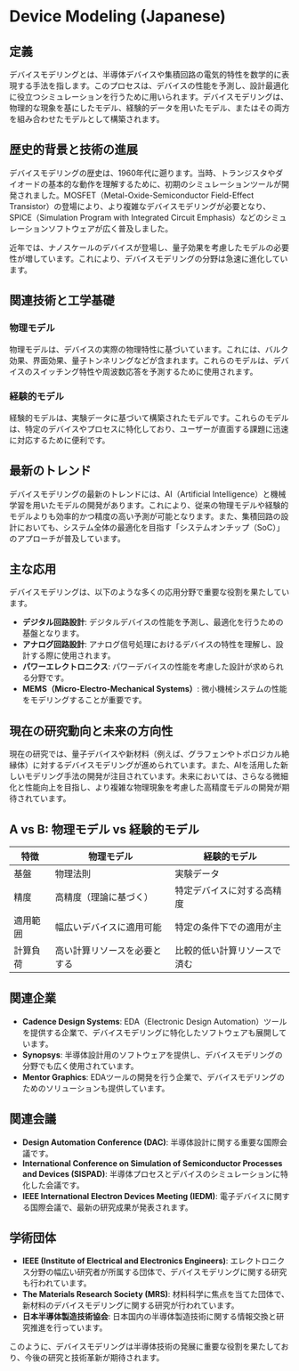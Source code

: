 # Device Modeling (Japanese)

## 定義

デバイスモデリングとは、半導体デバイスや集積回路の電気的特性を数学的に表現する手法を指します。このプロセスは、デバイスの性能を予測し、設計最適化に役立つシミュレーションを行うために用いられます。デバイスモデリングは、物理的な現象を基にしたモデル、経験的データを用いたモデル、またはその両方を組み合わせたモデルとして構築されます。

## 歴史的背景と技術の進展

デバイスモデリングの歴史は、1960年代に遡ります。当時、トランジスタやダイオードの基本的な動作を理解するために、初期のシミュレーションツールが開発されました。MOSFET（Metal-Oxide-Semiconductor Field-Effect Transistor）の登場により、より複雑なデバイスモデリングが必要となり、SPICE（Simulation Program with Integrated Circuit Emphasis）などのシミュレーションソフトウェアが広く普及しました。

近年では、ナノスケールのデバイスが登場し、量子効果を考慮したモデルの必要性が増しています。これにより、デバイスモデリングの分野は急速に進化しています。

## 関連技術と工学基礎

### 物理モデル

物理モデルは、デバイスの実際の物理特性に基づいています。これには、バルク効果、界面効果、量子トンネリングなどが含まれます。これらのモデルは、デバイスのスイッチング特性や周波数応答を予測するために使用されます。

### 経験的モデル

経験的モデルは、実験データに基づいて構築されたモデルです。これらのモデルは、特定のデバイスやプロセスに特化しており、ユーザーが直面する課題に迅速に対応するために便利です。

## 最新のトレンド

デバイスモデリングの最新のトレンドには、AI（Artificial Intelligence）と機械学習を用いたモデルの開発があります。これにより、従来の物理モデルや経験的モデルよりも効率的かつ精度の高い予測が可能となります。また、集積回路の設計においても、システム全体の最適化を目指す「システムオンチップ（SoC）」のアプローチが普及しています。

## 主な応用

デバイスモデリングは、以下のような多くの応用分野で重要な役割を果たしています。

- **デジタル回路設計**: デジタルデバイスの性能を予測し、最適化を行うための基盤となります。
- **アナログ回路設計**: アナログ信号処理におけるデバイスの特性を理解し、設計する際に使用されます。
- **パワーエレクトロニクス**: パワーデバイスの性能を考慮した設計が求められる分野です。
- **MEMS（Micro-Electro-Mechanical Systems）**: 微小機械システムの性能をモデリングすることが重要です。

## 現在の研究動向と未来の方向性

現在の研究では、量子デバイスや新材料（例えば、グラフェンやトポロジカル絶縁体）に対するデバイスモデリングが進められています。また、AIを活用した新しいモデリング手法の開発が注目されています。未来においては、さらなる微細化と性能向上を目指し、より複雑な物理現象を考慮した高精度モデルの開発が期待されています。

## A vs B: 物理モデル vs 経験的モデル

| 特徴               | 物理モデル                       | 経験的モデル                      |
|--------------------|----------------------------------|----------------------------------|
| 基盤               | 物理法則                        | 実験データ                      |
| 精度               | 高精度（理論に基づく）          | 特定デバイスに対する高精度      |
| 適用範囲           | 幅広いデバイスに適用可能       | 特定の条件下での適用が主       |
| 計算負荷           | 高い計算リソースを必要とする   | 比較的低い計算リソースで済む   |

## 関連企業

- **Cadence Design Systems**: EDA（Electronic Design Automation）ツールを提供する企業で、デバイスモデリングに特化したソフトウェアも展開しています。
- **Synopsys**: 半導体設計用のソフトウェアを提供し、デバイスモデリングの分野でも広く使用されています。
- **Mentor Graphics**: EDAツールの開発を行う企業で、デバイスモデリングのためのソリューションも提供しています。

## 関連会議

- **Design Automation Conference (DAC)**: 半導体設計に関する重要な国際会議です。
- **International Conference on Simulation of Semiconductor Processes and Devices (SISPAD)**: 半導体プロセスとデバイスのシミュレーションに特化した会議です。
- **IEEE International Electron Devices Meeting (IEDM)**: 電子デバイスに関する国際会議で、最新の研究成果が発表されます。

## 学術団体

- **IEEE (Institute of Electrical and Electronics Engineers)**: エレクトロニクス分野の幅広い研究者が所属する団体で、デバイスモデリングに関する研究も行われています。
- **The Materials Research Society (MRS)**: 材料科学に焦点を当てた団体で、新材料のデバイスモデリングに関する研究が行われています。
- **日本半導体製造技術協会**: 日本国内の半導体製造技術に関する情報交換と研究推進を行っています。

このように、デバイスモデリングは半導体技術の発展に重要な役割を果たしており、今後の研究と技術革新が期待されます。